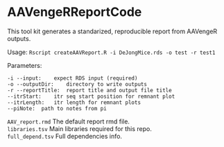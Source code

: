 # AAVengeRReportCode

This tool kit generates a standarized, reproducible report from AAVengeR outputs. 

Usage: `Rscript createAAVReport.R -i DeJongMice.rds -o test -r test1`

Parameters: 

`-i --input:	expect RDS input (required)` \
`-o --outputDir:	directory to write outputs ` \
`-r --reportTitle:	report title and output file title` \
`--itrStart:	itr seq start position for remnant plot` \
`--itrLength:	itr length for remnant plots` \
`--piNote:  path to notes from pi`

`AAV_report.rmd` The default report rmd file. \
`libraries.tsv` Main libraries required for this repo. \
`full_depend.tsv` Full dependencies info.
